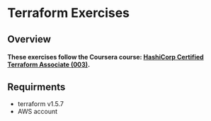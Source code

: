 # Terraform Exercises

## Overview
#### These exercises follow the Coursera course: [HashiCorp Certified Terraform Associate (003)](https://www.coursera.org/programs/seattle-king-county-on-coursera-2rf1g/learn/exam-prep-hashicorp-certified-terraform-associate-003).

## Requirments
- terraform v1.5.7
- AWS account
